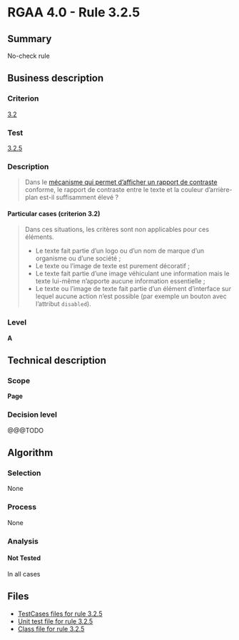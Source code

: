 # RGAA 4.0 - Rule 3.2.5

## Summary

No-check rule

## Business description

### Criterion

[3.2](https://www.numerique.gouv.fr/publications/rgaa-accessibilite/methode/criteres/#crit-3-2)

### Test

[3.2.5](https://www.numerique.gouv.fr/publications/rgaa-accessibilite/methode/criteres/#test-3-2-5)

### Description

> Dans le [mécanisme qui permet d’afficher un rapport de contraste](https://www.numerique.gouv.fr/publications/rgaa-accessibilite/methode/glossaire/#mecanisme-qui-permet-d-afficher-un-rapport-de-contraste-conforme) conforme, le rapport de contraste entre le texte et la couleur d’arrière-plan est-il suffisamment élevé ?

#### Particular cases (criterion 3.2)

> Dans ces situations, les critères sont non applicables pour ces éléments.
> 
> * Le texte fait partie d’un logo ou d’un nom de marque d’un organisme ou d’une société ;
> * Le texte ou l’image de texte est purement décoratif ;
> * Le texte fait partie d’une image véhiculant une information mais le texte lui-même n’apporte aucune information essentielle ;
> * Le texte ou l’image de texte fait partie d’un élément d’interface sur lequel aucune action n’est possible (par exemple un bouton avec l’attribut `disabled`).

### Level

**A**


## Technical description

### Scope

**Page**

### Decision level

@@@TODO


## Algorithm

### Selection

None

### Process

None

### Analysis

#### Not Tested

In all cases


## Files

- [TestCases files for rule 3.2.5](https://gitlab.com/asqatasun/Asqatasun/-/tree/v5/rules/rules-rgaa4.0/src/test/resources/testcases/rgaa40/Rgaa40Rule030205/)
- [Unit test file for rule 3.2.5](https://gitlab.com/asqatasun/Asqatasun/-/blob/v5/rules/rules-rgaa4.0/src/test/java/org/asqatasun/rules/rgaa40/Rgaa40Rule030205Test.java)
- [Class file for rule 3.2.5](https://gitlab.com/asqatasun/Asqatasun/-/blob/v5/rules/rules-rgaa4.0/src/main/java/org/asqatasun/rules/rgaa40/Rgaa40Rule030205.java)


